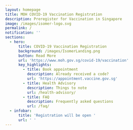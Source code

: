 ```yaml
---
layout: homepage
title: MOH COVID-19 Vaccination Registration
description: Preregister for Vaccination in Singapore
image: /images/isomer-logo.svg
permalink: /
notification: ''
sections:
  - hero:
      title: COVID-19 Vaccination Registration
      background: /images/IsomerLanding.png
      button: Read More
      url: 'https://www.moh.gov.sg/covid-19/vaccination'
      key_highlights:
        - title: Book appointment
          description: Already received a code?
          url: 'https://appointment.vaccine.gov.sg'
        - title: Health Advisory
          description: Things to note
          url: /health-advisory/
        - title: FAQ
          description: Frequently asked questions
          url: /faq/
  - infobar:
      title: 'Registration will be open '
      url: ' '
---
```

